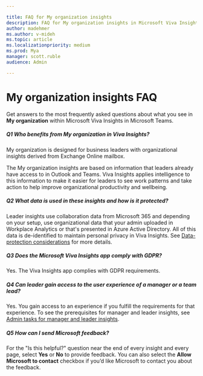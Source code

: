 ```yaml
---

title: FAQ for My organization insights
description: FAQ for My organization insights in Microsoft Viva Insights
author: madehmer
ms.author: v-mideh
ms.topic: article
ms.localizationpriority: medium 
ms.prod: Mya
manager: scott.ruble
audience: Admin

---
```


# My organization insights FAQ

Get answers to the most frequently asked questions about what you see in **My organization** within Microsoft Viva Insights in Microsoft Teams.

##### Q1 Who benefits from My organization in Viva Insights?

My organization is designed for business leaders with organizational insights derived from Exchange Online mailbox.

The My organization insights are based on information that leaders already have access to in Outlook and Teams. Viva Insights applies intelligence to this information to make it easier for leaders to see work patterns and take action to help improve organizational productivity and wellbeing.

##### Q2 What data is used in these insights and how is it protected?

Leader insights use collaboration data from Microsoft 365 and depending on your setup, use organizational data that your admin uploaded in Workplace Analytics or that's presented in Azure Active Directory. All of this data is de-identified to maintain personal privacy in Viva Insights. See [Data-protection considerations](../privacy/data-protection-considerations.md) for more details.

##### Q3 Does the Microsoft Viva Insights app comply with GDPR? 

Yes. The Viva Insights app complies with GDPR requirements.

##### Q4 Can leader gain access to the user experience of a manager or a team lead?

Yes. You gain access to an experience if you fulfill the requirements for that experience. To see the prerequisites for manager and leader insights, see [Admin tasks for manager and leader insights](../setup/ml-insights-setup.md).

##### Q5 How can I send Microsoft feedback?

For the "Is this helpful?" question near the end of every insight and every page, select **Yes** or **No** to provide feedback. You can also select the **Allow Microsoft to contact** checkbox if you’d like Microsoft to contact you about the feedback.
